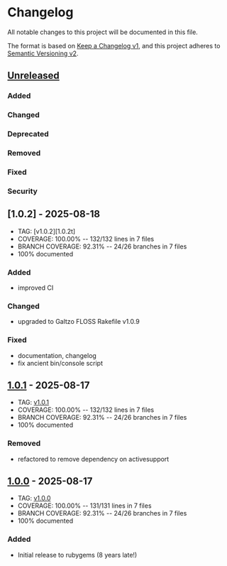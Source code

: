 # Changelog
All notable changes to this project will be documented in this file.

The format is based on [Keep a Changelog v1](https://keepachangelog.com/en/1.0.0/),
and this project adheres to [Semantic Versioning v2](https://semver.org/spec/v2.0.0.html).

## [Unreleased]
### Added
### Changed
### Deprecated
### Removed
### Fixed
### Security

## [1.0.2] - 2025-08-18
- TAG: [v1.0.2][1.0.2t]
- COVERAGE: 100.00% -- 132/132 lines in 7 files
- BRANCH COVERAGE: 92.31% -- 24/26 branches in 7 files
- 100% documented
### Added
- improved CI
### Changed
- upgraded to Galtzo FLOSS Rakefile v1.0.9
### Fixed
- documentation, changelog
- fix ancient bin/console script

## [1.0.1] - 2025-08-17
- TAG: [v1.0.1][1.0.1t]
- COVERAGE: 100.00% -- 132/132 lines in 7 files
- BRANCH COVERAGE:  92.31% -- 24/26 branches in 7 files
- 100% documented
### Removed
- refactored to remove dependency on activesupport

## [1.0.0] - 2025-08-17
- TAG: [v1.0.0][1.0.0t]
- COVERAGE: 100.00% -- 131/131 lines in 7 files
- BRANCH COVERAGE:  92.31% -- 24/26 branches in 7 files
- 100% documented
### Added
- Initial release to rubygems (8 years late!)

[Unreleased]: https://gitlab.com/galtzo-floss/timecop-rspec/-/compare/v1.0.1...main
[1.0.1]: https://gitlab.com/galtzo-floss/timecop-rspec/-/compare/v1.0.0...v1.0.1
[1.0.1t]: https://gitlab.com/galtzo-floss/timecop-rspec/-/tags/v1.0.1
[1.0.0]: https://gitlab.com/galtzo-floss/timecop-rspec/-/compare/13c672f32c466824277d04c932e3244deb6451ea...v1.0.0
[1.0.0t]: https://gitlab.com/galtzo-floss/timecop-rspec/-/tags/v1.0.0
